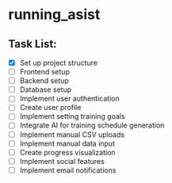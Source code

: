 # running_asist

## Task List:

- [x] Set up project structure
- [ ] Frontend setup
- [ ] Backend setup
- [ ] Database setup
- [ ] Implement user authentication
- [ ] Create user profile
- [ ] Implement setting training goals
- [ ] Integrate AI for training schedule generation
- [ ] Implement manual CSV uploads
- [ ] Implement manual data input
- [ ] Create progress visualization
- [ ] Implement social features
- [ ] Implement email notifications